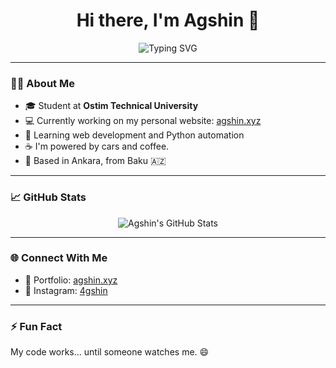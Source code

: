 <h1 align="center">Hi there, I'm Agshin 👋</h1>

<p align="center">
  <img src="https://readme-typing-svg.demolab.com?font=Fira+Code&pause=1000&color=00F7FF&center=true&vCenter=true&width=435&lines=Part-time+engineer,+full-time+learner;Loves+minimal+designs+%26+clean+code" alt="Typing SVG" />
</p>

---

### 🧑‍💻 About Me

- 🎓 Student at **Ostim Technical University**
- 💻 Currently working on my personal website: [agshin.xyz](https://agshin.xyz)
- 🌱 Learning web development and Python automation
- ☕ I'm powered by cars and coffee.
- 📍 Based in Ankara, from Baku 🇦🇿

---

### 📈 GitHub Stats

<p align="center">
  <img src="https://github-readme-stats.vercel.app/api?username=4gshin&show_icons=true&theme=tokyonight" alt="Agshin's GitHub Stats" />
</p>

---

### 🌐 Connect With Me

- 💼 Portfolio: [agshin.xyz](https://agshin.xyz)
- 📸 Instagram: [4gshin](https://instagram.com/4gshin)

---

### ⚡ Fun Fact

My code works... until someone watches me. 😄


<!--
**4gshin/4gshin** is a ✨ _special_ ✨ repository because its `README.md` (this file) appears on your GitHub profile.

Here are some ideas to get you started:

- 🔭 I’m currently working on ...
- 🌱 I’m currently learning ...
- 👯 I’m looking to collaborate on ...
- 🤔 I’m looking for help with ...
- 💬 Ask me about ...
- 📫 How to reach me: ...
- 😄 Pronouns: ...
- ⚡ Fun fact: ...
-->
